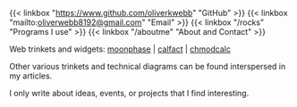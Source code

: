 []()

{{< linkbox "https://www.github.com/oliverkwebb" "GitHub" >}}
{{< linkbox "mailto:oliverwebb8192@gmail.com" "Email" >}}
{{< linkbox "/rocks" "Programs I use" >}}
{{< linkbox "/aboutme" "About and Contact" >}}

Web trinkets and widgets:
[moonphase](https://webb.is-a.dev/moonphase/) | [calfact](https://webb.is-a.dev/calfact/) | [chmodcalc](https://webb.is-a.dev/chmodcalc/)

Other various trinkets and technical diagrams can be found interspersed in my articles.

I only write about ideas, events, or projects that I find interesting.